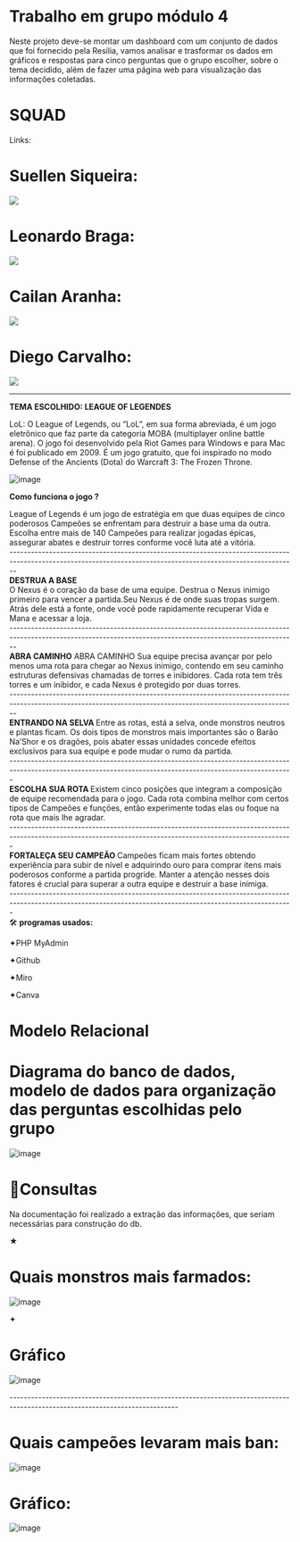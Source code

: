 #  Trabalho em grupo módulo 4 

Neste projeto deve-se montar um dashboard com um conjunto de dados que foi fornecido pela Resilia, vamos analisar e trasformar os dados em gráficos e respostas para cinco perguntas que o grupo escolher, sobre o tema decidido, além de fazer uma página web para visualização das informações coletadas. 

<h1>SQUAD </h1>

Links:

<h1>Suellen Siqueira:</h1>
<div align="inline_block">
  <a href="https://www.linkedin.com/in/suellen-siqueira/" target="_blank"><img src="https://img.shields.io/badge/-LinkedIn-%230077B5?style=for-the-badge&logo=linkedin&logoColor=white" target="_blank"></a> 
 </a>
</div>


<h1>Leonardo Braga:</h1>
<div align="inline_block">
  <a href="https://www.linkedin.com/in/leonardo-braga-233776251/" target="_blank"><img src="https://img.shields.io/badge/-LinkedIn-%230077B5?style=for-the-badge&logo=linkedin&logoColor=white" target="_blank"></a> 
 </a>
</div>


<h1>Cailan Aranha:</h1>
<div align="inline_block">
  <a href="https://www.linkedin.com/in/cailan-aranha-081906251/" target="_blank"><img src="https://img.shields.io/badge/-LinkedIn-%230077B5?style=for-the-badge&logo=linkedin&logoColor=white" target="_blank"></a> 
 </a>
</div>

<h1>Diego Carvalho:</h1>
<div align="inline_block">
  <a href="https://www.linkedin.com/in/diego-carvalho-feitosa-4b3940252/" target="_blank"><img src="https://img.shields.io/badge/-LinkedIn-%230077B5?style=for-the-badge&logo=linkedin&logoColor=white" target="_blank"></a> 
 </a>
</div>

----------------------------------------------------------------------------------------------------------------------------------------------------------------

<div>
<B>TEMA ESCOLHIDO: LEAGUE OF LEGENDES</B>

 LoL: O League of Legends, ou “LoL“, em sua forma abreviada, é um jogo eletrônico que faz parte da categoria MOBA (multiplayer online battle arena). O jogo foi desenvolvido pela Riot Games para Windows e para Mac é foi publicado em 2009. É um jogo gratuito, que foi inspirado no modo Defense of the Ancients (Dota) do Warcraft 3: The Frozen Throne. 
</div>

<div> 

![image](https://user-images.githubusercontent.com/113906994/214722606-202d8896-6e0e-41d7-b611-cf5eb73b3bfb.png)

</div>

<b> Como funciona o jogo ?</b>

<div> 
League of Legends é um jogo de estratégia em que duas equipes de cinco poderosos Campeões se enfrentam para destruir a base uma da outra. Escolha entre mais de 140 Campeões para realizar jogadas épicas, assegurar abates e destruir torres conforme você luta até a vitória.
</div>
--------------------------------------------------------------------------------------------------------------------------------------------------------------
<div> 
<b>DESTRUA A BASE</b>
</div>
<div>
O Nexus é o coração da base de uma equipe. Destrua o Nexus inimigo primeiro para vencer a partida.Seu Nexus é de onde suas tropas surgem. Atrás dele está a fonte, onde você pode rapidamente recuperar Vida e Mana e acessar a loja.
</div>
--------------------------------------------------------------------------------------------------------------------------------------------------------------
<div> 
  <b> ABRA CAMINHO</b>
 ABRA CAMINHO
Sua equipe precisa avançar por pelo menos uma rota para chegar ao Nexus inimigo, contendo em seu caminho estruturas defensivas chamadas de torres e inibidores. Cada rota tem três torres e um inibidor, e cada Nexus é protegido por duas torres.
</div>
--------------------------------------------------------------------------------------------------------------------------------------------------------------
<div>
  <b>ENTRANDO NA SELVA </b>
 Entre as rotas, está a selva, onde monstros neutros e plantas ficam. Os dois tipos de monstros mais importantes são o Barão Na’Shor e os dragões, pois abater essas unidades concede efeitos exclusivos para sua equipe e pode mudar o rumo da partida.
</div>
-------------------------------------------------------------------------------------------------------------------------------------------------------------
<div> 
  <b>ESCOLHA SUA ROTA </b>
Existem cinco posições que integram a composição de equipe recomendada para o jogo. Cada rota combina melhor com certos tipos de Campeões e funções, então experimente todas elas ou foque na rota que mais lhe agradar.
</div>
-------------------------------------------------------------------------------------------------------------------------------------------------------------
<div> 
<b> FORTALEÇA SEU CAMPEÃO </b>
 Campeões ficam mais fortes obtendo experiência para subir de nível e adquirindo ouro para comprar itens mais poderosos conforme a partida progride. Manter a atenção nesses dois fatores é crucial para superar a outra equipe e destruir a base inimiga.
</div>
-------------------------------------------------------------------------------------------------------------------------------------------------------------

<div> 
🛠 <b>programas usados:</b>
  
✦PHP MyAdmin

✦Github

✦Miro

✦Canva
</div>

<h1>Modelo Relacional</h1>


<div>


  <b><h1> Diagrama do banco de dados, modelo de dados para organização das perguntas escolhidas pelo grupo</b></h1>
  
![image](https://user-images.githubusercontent.com/113906994/215330611-525332ef-3d94-4ff4-af17-09a3ca231361.png)


</div>
<div>

<h1>📝Consultas</h1>
Na documentação foi realizado a extração das informações, que seriam necessárias para construção do db.

★ <h1>Quais monstros mais farmados:</h1>

![image](https://user-images.githubusercontent.com/113906994/215381180-bbeb43a2-62fd-4869-850c-4b4cfd86474b.png)

 
✦<h1> Gráfico </h1>

![image](https://user-images.githubusercontent.com/113906994/215381412-70f22b1a-d567-4c98-997a-8753ce0fe62e.png)
</div>
-----------------------------------------------------------------------------------------------------------------------------

<h1>Quais campeões levaram mais ban:</h1>

![image](https://user-images.githubusercontent.com/113906994/215389756-30ebe917-5fcc-4918-92b2-0819020aa6b0.png)


 <h1>Gráfico: </h1>
 
 
![image](https://user-images.githubusercontent.com/113906994/215391131-afe58df3-ee8d-495b-a4b2-60abffa31a04.png)


